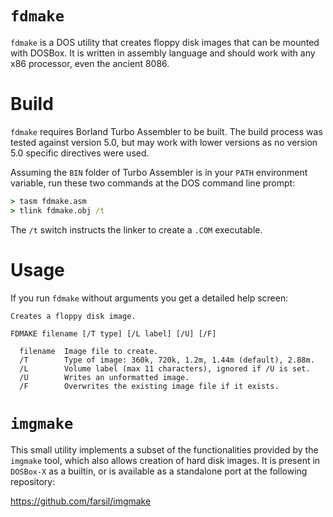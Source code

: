 # `fdmake`

`fdmake` is a DOS utility that creates floppy disk images that can be mounted
with DOSBox. It is written in assembly language and should work with any
x86 processor, even the ancient 8086.

# Build

`fdmake` requires Borland Turbo Assembler to be built. The build process was
tested against version 5.0, but may work with lower versions as no version 5.0
specific directives were used.

Assuming the `BIN` folder of Turbo Assembler is in your `PATH` environment
variable, run these two commands at the DOS command line prompt:
```bat
> tasm fdmake.asm
> tlink fdmake.obj /t
```
The `/t` switch instructs the linker to create a `.COM` executable.

# Usage

If you run `fdmake` without arguments you get a detailed help screen:
```
Creates a floppy disk image.

FDMAKE filename [/T type] [/L label] [/U] [/F]

  filename  Image file to create.
  /T        Type of image: 360k, 720k, 1.2m, 1.44m (default), 2.88m.
  /L        Volume label (max 11 characters), ignored if /U is set.
  /U        Writes an unformatted image.
  /F        Overwrites the existing image file if it exists.
```

# `imgmake`

This small utility implements a subset of the functionalities provided by
the `imgmake` tool, which also allows creation of hard disk images. It is
present in `DOSBox-X` as a builtin, or is available as a standalone port at
the following repository:

https://github.com/farsil/imgmake
